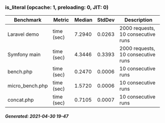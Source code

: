 ### is_literal (opcache: 1, preloading: 0, JIT: 0)

|  Benchmark   |    Metric    |   Median    |    StdDev   | Description |
|--------------|--------------|-------------|-------------|-------------|
|Laravel demo|time (sec)|7.2940|0.0263|2000 requests, 10 consecutive runs|
|Symfony main|time (sec)|4.3446|0.3393|2000 requests, 10 consecutive runs|
|bench.php|time (sec)|0.2470|0.0006|10 consecutive runs|
|micro_bench.php|time (sec)|1.5720|0.0006|10 consecutive runs|
|concat.php|time (sec)|0.7105|0.0007|10 consecutive runs|

##### Generated: 2021-04-30 19-47
